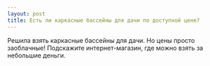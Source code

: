 ```yaml
---
layout: post 
title: Есть ли каркасные бассейны для дачи по доступной цене? 
--- 
```

Решила взять каркасные бассейны для дачи. Но цены просто заоблачные! Подскажите интернет-магазин, где можно взять за небольшие деньги. 